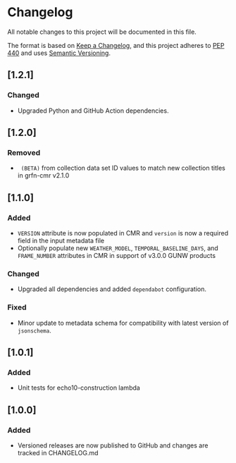 # Changelog

All notable changes to this project will be documented in this file.

The format is based on [Keep a Changelog](https://keepachangelog.com/en/1.0.0/),
and this project adheres to [PEP 440](https://www.python.org/dev/peps/pep-0440/)
and uses [Semantic Versioning](https://semver.org/spec/v2.0.0.html).

## [1.2.1]
### Changed
- Upgraded Python and GitHub Action dependencies.

## [1.2.0]
### Removed
- ` (BETA)` from collection data set ID values to match new collection titles in grfn-cmr v2.1.0

## [1.1.0]
### Added
- `VERSION` attribute is now populated in CMR and `version` is now a required field in the input metadata file
- Optionally populate new `WEATHER_MODEL`, `TEMPORAL_BASELINE_DAYS`, and `FRAME_NUMBER` attributes in CMR in support of
  v3.0.0 GUNW products
### Changed
- Upgraded all dependencies and added `dependabot` configuration.
### Fixed
- Minor update to metadata schema for compatibility with latest version of `jsonschema`.

## [1.0.1]
### Added
- Unit tests for echo10-construction lambda

## [1.0.0]
### Added
- Versioned releases are now published to GitHub and changes are tracked in CHANGELOG.md
